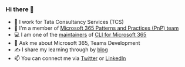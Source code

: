 ### Hi there 👋

- 🏦 I work for Tata Consultancy Services (TCS)
- 👯 I'm a member of [Microsoft 365 Patterns and Practices (PnP) team](https://pnp.github.io/#team)
- 💻 I am one of the [maintainers](https://pnp.github.io/cli-microsoft365/about/team/#maintainers) of [CLI for Microsoft 365](https://pnp.github.io/cli-microsoft365/)
- 💬 Ask me about Microsoft 365, Teams Development
- ✍ I share my learning through by [blog](https://arjunumenon.com/)
- 📫 You can connect me via [Twitter](https://twitter.com/arjunumenon) or [LinkedIn](https://in.linkedin.com/in/arjunumenon)
